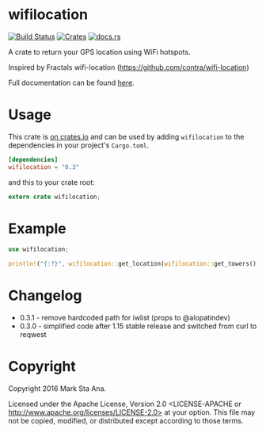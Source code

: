 # wifilocation

[![Build Status](https://travis-ci.org/booyaa/wifilocation.svg?branch=master)](https://travis-ci.org/booyaa/wifilocation)
[![Crates](https://img.shields.io/crates/v/wifilocation.svg)](https://crates.io/crates/wifilocation)
[![docs.rs](https://docs.rs/wifilocation/badge.svg)](https://docs.rs/wifilocation)

A crate to return your GPS location using WiFi hotspots.

Inspired by Fractals wifi-location (https://github.com/contra/wifi-location)

Full documentation can be found [here](https://booyaa.github.io/wifilocation/wifilocation/index.html).

# Usage

This crate is [on crates.io](https://crates.io/crates/wifilocation) and can be
used by adding `wifilocation` to the dependencies in your project's `Cargo.toml`.

```toml
[dependencies]
wifilocation = "0.3"
```

and this to your crate root:

```rust
extern crate wifilocation;
```
# Example

```rust
use wifilocation;

println!("{:?}", wifilocation::get_location(wifilocation::get_towers()));
```

# Changelog
- 0.3.1 - remove hardcoded path for iwlist (props to @alopatindev)
- 0.3.0 - simplified code after 1.15 stable release and switched from curl to reqwest
# Copyright

Copyright 2016 Mark Sta Ana.

Licensed under the Apache License, Version 2.0 <LICENSE-APACHE or
http://www.apache.org/licenses/LICENSE-2.0> at your option. This file may not
be copied, modified, or distributed except according to those terms.
